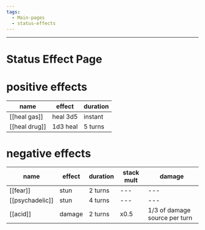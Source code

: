```yaml
---
tags:
  - Main-pages
  - status-effects
---
```

---

# Status Effect Page

# positive effects

| name          | effect   | duration |
| ------------- | -------- | -------- |
| [[heal gas]]  | heal 3d5 | instant  |
| [[heal drug]] | 1d3 heal | 5 turns  |
# negative effects

| name            | effect | duration | stack mult | damage                        |
| --------------- | ------ | -------- | ---------- | ----------------------------- |
| [[fear]]        | stun   | 2 turns  | ---        | ---                           |
| [[psychadelic]] | stun   | 4 turns  | ---        | ---                           |
| [[acid]]        | damage | 2 turns  | x0.5       | 1/3 of damage source per turn |

